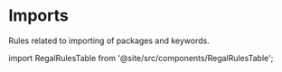 # Imports

Rules related to importing of packages and keywords.

import RegalRulesTable from '@site/src/components/RegalRulesTable';

<!-- markdownlint-disable MD033 -->
<RegalRulesTable category="imports"/>

